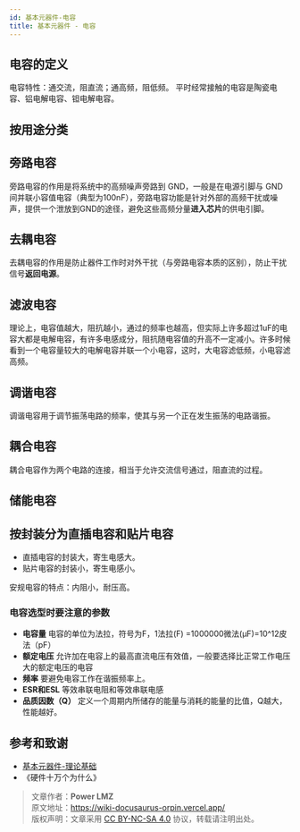 ```yaml
---
id: 基本元器件-电容
title: 基本元器件 - 电容
---
```


## 电容的定义

电容特性：通交流，阻直流；通高频，阻低频。
平时经常接触的电容是陶瓷电容、铝电解电容、钽电解电容。

## 按用途分类
 
## 旁路电容

旁路电容的作用是将系统中的高频噪声旁路到 GND，一般是在电源引脚与 GND 间并联小容值电容（典型为100nF），旁路电容功能是针对外部的高频干扰或噪声，提供一个泄放到GND的途径，避免这些高频分量**进入芯片**的供电引脚。

## 去耦电容

去耦电容的作用是防止器件工作时对外干扰（与旁路电容本质的区别），防止干扰信号**返回电源**。

## 滤波电容

理论上，电容值越大，阻抗越小，通过的频率也越高，但实际上许多超过1uF的电容大都是电解电容，有许多电感成分，阻抗随电容值的升高不一定减小。许多时候看到一个电容量较大的电解电容并联一个小电容，这时，大电容滤低频，小电容滤高频。

## 调谐电容

调谐电容用于调节振荡电路的频率，使其与另一个正在发生振荡的电路谐振。

## 耦合电容

耦合电容作为两个电路的连接，相当于允许交流信号通过，阻直流的过程。

## 储能电容

## 按封装分为直插电容和贴片电容

- 直插电容的封装大，寄生电感大。
- 贴片电容的封装小，寄生电感小。

安规电容的特点：内阻小，耐压高。

### 电容选型时要注意的参数

- **电容量** 电容的单位为法拉，符号为F，1法拉(F) =1000000微法(μF)=10^12皮法（pF）
- **额定电压** 允许加在电容上的最高直流电压有效值，一般要选择比正常工作电压大的额定电压的电容
- **频率** 要避免电容工作在谐振频率上。
- **ESR和ESL** 等效串联电阻和等效串联电感
- **品质因数（Q）** 定义一个周期内所储存的能量与消耗的能量的比值，Q越大，性能越好。

## 参考和致谢
- [基本元器件-理论基础](https://wiki-power.com)
- 《硬件十万个为什么》

> 文章作者：**Power LMZ**  
> 原文地址：https://wiki-docusaurus-orpin.vercel.app/  
> 版权声明：文章采用 [CC BY-NC-SA 4.0](https://creativecommons.org/licenses/by/4.0/deed.zh) 协议，转载请注明出处。

